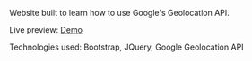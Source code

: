 Website built to learn how to use Google's Geolocation API.

Live preview: <a href="http://srachit.com/postcode" target="_blank">Demo</a>

Technologies used: Bootstrap, JQuery, Google Geolocation API
